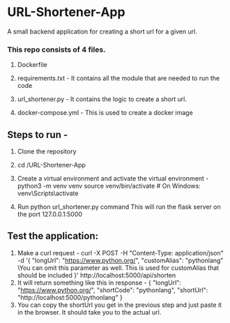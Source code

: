 # URL-Shortener-App

A small backend application for creating a short url for a given url.

### This repo consists of 4 files.

1. Dockerfile

2. requirements.txt - It contains all the module that are needed to run the code

3. url_shortener.py - It contains the logic to create a short url.

4. docker-compose.yml - This is used to create a docker image

## Steps to run -

1. Clone the repository

2. cd /URL-Shortener-App

3. Create a virtual environment and activate the virtual environment -
    python3 -m venv venv
    source venv/bin/activate  # On Windows: venv\Scripts\activate
4. Run python url_shortener.py command
   This will run the flask server on the port 127.0.0.1:5000

## Test the application:

1. Make a curl request -
   curl -X POST -H "Content-Type: application/json" -d '{
      "longUrl": "https://www.python.org/",
      "customAlias": "pythonlang" \\You can omit this parameter as well. This is used for customAlias that should be included
    }' http://localhost:5000/api/shorten
2. It will return something like this in response -
   {
      "longUrl": "https://www.python.org/",
      "shortCode": "pythonlang",
      "shortUrl": "http://localhost:5000/pythonlang"
   }
3. You can copy the shortUrl you get in the previous step and just paste it in the browser. It should take you to the actual url.

   
